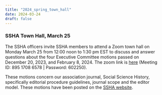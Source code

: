 ```yaml
---
title: "2024_spring_town_hall"
date: 2024-03-24
draft: false
---
```


### **SSHA Town Hall, March 25**

The SSHA officers invite SSHA members to attend a Zoom town hall on Monday March 25 from 12:00 noon to 1:30 pm EST to discuss and answer questions about the four Executive Committee motions passed on December 20, 2023, and February 8, 2024. The zoom link is [here](https://umontreal.zoom.us/j/89517086578?pwd=Y0JsZW1RdmlPMUJlSFcybEhVQ2txZz09#success) (Meeting ID: 895 1708 6578 | Password: 602250).

These motions concern our association journal, Social Science History, specifically editorial procedure guidelines, journal scope and the editor model.  These motions have been posted on the [SSHA website](https://ssha.org/jour_motions_2024/).